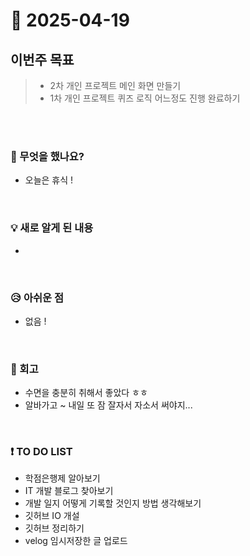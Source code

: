 # 📅 2025-04-19

## 이번주 목표
>- 2차 개인 프로젝트 메인 화면 만들기
>- 1차 개인 프로젝트 퀴즈 로직 어느정도 진행 완료하기

<br><br>

### 👀 무엇을 했나요?
- 오늘은 휴식 !

<br>

### 💡 새로 알게 된 내용
-
<br>

### 😥 아쉬운 점
- 없음 !
  
<br>

### 💬 회고
- 수면을 충분히 취해서 좋았다 ㅎㅎ
- 알바가고 ~ 내일 또 잠 잘자서 자소서 써야지... 

<br>

### ❗ TO DO LIST
- 학점은행제 알아보기
- IT 개발 블로그 찾아보기
- 개발 일지 어떻게 기록할 것인지 방법 생각해보기
- 깃허브 IO 개설
- 깃허브 정리하기
- velog 임시저장한 글 업로드

